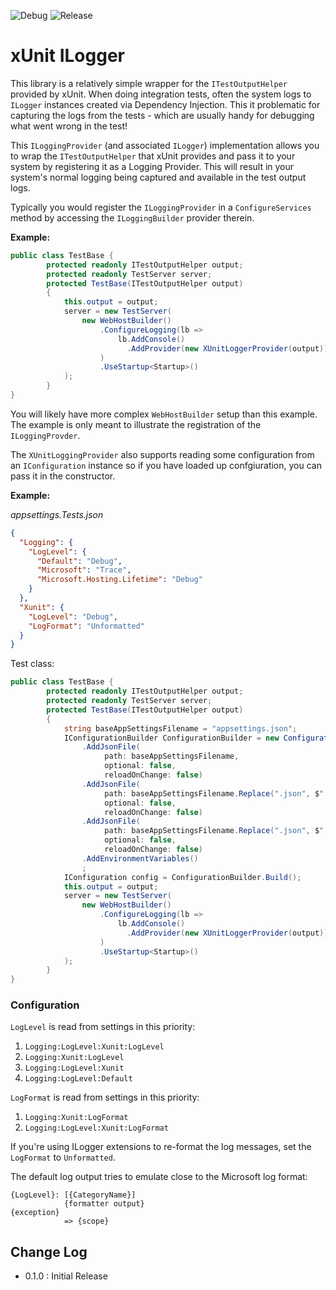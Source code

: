 ![ Debug ](https://github.com/thesuavehog/tsh.xunit.logging/workflows/Debug/badge.svg?branch=main)
![ Release ](https://github.com/thesuavehog/tsh.xunit.logging/workflows/Release/badge.svg?branch=release)


# xUnit ILogger
This library is a relatively simple wrapper for the `ITestOutputHelper` provided by xUnit. 
When doing integration tests, often the system logs to `ILogger` instances created via Dependency Injection. 
This it problematic for capturing the logs from the tests - which are usually handy for debugging what went wrong in the test!

This `ILoggingProvider` (and associated `ILogger`) implementation allows you to wrap the `ITestOutputHelper` that xUnit provides and 
pass it to your system by registering it as a Logging Provider. This will result in your system's normal logging being captured 
and available in the test output logs.

Typically you would register the `ILoggingProvider` in a `ConfigureServices` method by accessing the `ILoggingBuilder` 
provider therein.

**Example:**

```csharp
public class TestBase {
        protected readonly ITestOutputHelper output;
        protected readonly TestServer server;
        protected TestBase(ITestOutputHelper output)
        {
            this.output = output;
            server = new TestServer(
                new WebHostBuilder()
                    .ConfigureLogging(lb =>
                        lb.AddConsole()
                          .AddProvider(new XUnitLoggerProvider(output))
                    )
                    .UseStartup<Startup>()
            );
        }
}
```

You will likely have more complex `WebHostBuilder` setup than this example. The example is only meant to illustrate the 
registration of the `ILoggingProvder`.

The `XUnitLoggingProvider` also supports reading some configuration from an `IConfiguration` instance so if you have
loaded up confgiuration, you can pass it in the constructor.

**Example:**

_appsettings.Tests.json_
```json
{
  "Logging": {
    "LogLevel": {
      "Default": "Debug",
      "Microsoft": "Trace",
      "Microsoft.Hosting.Lifetime": "Debug"
    }
  },
  "Xunit": {
    "LogLevel": "Debug",
    "LogFormat": "Unformatted"
  }
}
```
Test class:
```csharp
public class TestBase {
        protected readonly ITestOutputHelper output;
        protected readonly TestServer server;
        protected TestBase(ITestOutputHelper output)
        {
            string baseAppSettingsFilename = "appsettings.json";
            IConfigurationBuilder ConfigurationBuilder = new ConfigurationBuilder()
                .AddJsonFile(
                     path: baseAppSettingsFilename,
                     optional: false,
                     reloadOnChange: false)
                .AddJsonFile(
                     path: baseAppSettingsFilename.Replace(".json", $".{Environment.GetEnvironmentVariable("ASPNETCORE_ENVIRONMENT")}.json"),
                     optional: false,
                     reloadOnChange: false)
                .AddJsonFile(
                     path: baseAppSettingsFilename.Replace(".json", $".Tests.json"),
                     optional: false,
                     reloadOnChange: false)
                .AddEnvironmentVariables()
                ;
            IConfiguration config = ConfigurationBuilder.Build();
            this.output = output;
            server = new TestServer(
                new WebHostBuilder()
                    .ConfigureLogging(lb =>
                        lb.AddConsole()
                          .AddProvider(new XUnitLoggerProvider(output))
                    )
                    .UseStartup<Startup>()
            );
        }
}
```

### Configuration
`LogLevel` is read from settings in this priority:
1. `Logging:LogLevel:Xunit:LogLevel`
2. `Logging:Xunit:LogLevel`
3. `Logging:LogLevel:Xunit`
4. `Logging:LogLevel:Default`

`LogFormat` is read from settings in this priority:
1. `Logging:Xunit:LogFormat`
2. `Logging:LogLevel:Xunit:LogFormat`

If you're using ILogger extensions to re-format the log messages, set the `LogFormat` to `Unformatted`. 

The default log output tries to emulate close to the Microsoft log format:
```
{LogLevel}: [{CategoryName}] 
            {formatter output}
{exception}
            => {scope} 
```

## Change Log

- 0.1.0 : Initial Release
